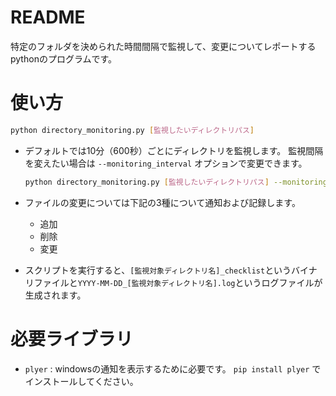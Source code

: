 # README

特定のフォルダを決められた時間間隔で監視して、変更についてレポートするpythonのプログラムです。

# 使い方

```bash
python directory_monitoring.py [監視したいディレクトリパス]
```

- デフォルトでは10分（600秒）ごとにディレクトリを監視します。
  監視間隔を変えたい場合は `--monitoring_interval` オプションで変更できます。

  ```bash
  python directory_monitoring.py [監視したいディレクトリパス] --monitoring_interval 300
  ```

- ファイルの変更については下記の3種について通知および記録します。
  - 追加
  - 削除
  - 変更
- スクリプトを実行すると、`[監視対象ディレクトリ名]_checklist`というバイナリファイルと`YYYY-MM-DD_[監視対象ディレクトリ名].log`というログファイルが生成されます。

# 必要ライブラリ

- `plyer` : windowsの通知を表示するために必要です。
  `pip install plyer` でインストールしてください。



